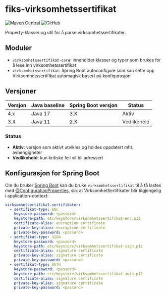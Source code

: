 # fiks-virksomhetssertifikat
[![Maven Central](https://img.shields.io/maven-central/v/no.ks.fiks/virksomhetssertifikat)](https://search.maven.org/artifact/no.ks.fiks/virksomhetssertifikat)
![GitHub](https://img.shields.io/github/license/ks-no/fiks-virksomhetssertifikat)

Property-klasser og util for å parse virksomhetssertifikater. 

## Moduler
- `virksomhetssertifikat-core`: inneholder klasser og typer som brukes for å lese inn virksomhetssertifikat
- `virksomhetssertifikat`: Spring Boot autoconfigure som kan sette opp Virksomhetssertifikat automagisk basert på konfigurasjon

## Versjoner

| Versjon | Java baseline | Spring Boot versjon | Status      | 
|---------|---------------|---------------------|-------------|
| 4.x     | Java 17       | 3.X                 | Aktiv       | 
| 3.X     | Java 11       | 2.X                 | Vedlikehold |

### Status
- **Aktiv**: versjon som aktivt utvikles og holdes oppdatert mht. avhengigheter
- **Vedlikehold**: kun kritiske feil vil bli adressert

## Konfigurasjon for Spring Boot
Om du bruker [Spring Boot](https://spring.io/projects/spring-boot) kan du bruke `virksomhetssertifikat` til å få lastes med [@ConfigurationProperties](https://docs.spring.io/spring-boot/docs/current/reference/html/boot-features-external-config.html#boot-features-external-config-typesafe-configuration-properties), slik at VirksomhetSertifikater blir tilgjengelig i application-context:

```yaml
virksomhetsertifikat.sertifikater:
  - sertifikat-type: ENC
    keystore-password: <passord>
    keystore-path: etc/keystore/virksomhetssertifikat-enc.p12
    certificate-alias: encryption certificate
    private-key-alias: encryption certificate
    private-key-password: <passord>
  - sertifikat-type: SIGN
    keystore-password: <passord>
    keystore-path: etc/keystore/virksomhetssertifikat-sign.p12
    certificate-alias: signature certificate
    private-key-alias: signature certificate
    private-key-password: <passord>
  - sertifikat-type: AUTH
    keystore-password: <passord>
    keystore-path: etc/keystore/virksomhetssertifikat-auth.p12
    certificate-alias: signature certificate
    private-key-alias: signature certificate
    private-key-password: <passord>    
```    
